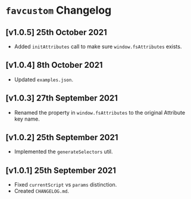 # `favcustom` Changelog

## [v1.0.5] 25th October 2021

- Added `initAttributes` call to make sure `window.fsAttributes` exists.

## [v1.0.4] 8th October 2021

- Updated `examples.json`.

## [v1.0.3] 27th September 2021

- Renamed the property in `window.fsAttributes` to the original Attribute key name.

## [v1.0.2] 25th September 2021

- Implemented the `generateSelectors` util.

## [v1.0.1] 25th September 2021

- Fixed `currentScript` vs `params` distinction.
- Created `CHANGELOG.md`.
